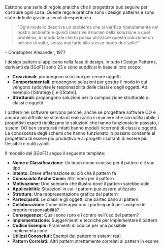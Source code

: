 Esistono una serie di regole pratiche che il progettiste può seguire per costruire ogni cosa. Queste regole pratiche sono i design patterns e sono state definite grazie a secoli di esperienza.

>"Ogni modello descrive un problema che si verifica ripetutamente nel nostro ambiente e quindi descrive il nucleo della soluzione a quel problema, in modo tale che tu possa utilizzare questa soluzione un milione di volte, senza mai farlo allo stesso modo due volte"

\- Christopher Alexander, 1977

I design pattern si applicano nella fase di design.
In tutto i Design Patterns, derivanti da [[GoF]] sono 23 e sono suddivisi in base al loro scopo:
- **Creazionali**: propongono soluzioni per creare oggetti
- **Comportamentali**: propongono soluzioni per gestire il modo in cui vengono suddivise le responsabilità delle classi e degli oggetti. Ad esempio [[Strategy]] e [[State]].
- **Strutturali**: propongono soluzioni per la composizione strutturale di classi e oggetti

I pattern nei software servono perché, anche se progettare software OO è ancora più difficile se si tenta di realizzarlo in maniere che sia riutilizzabile, i progettisti esperti riutilizzano le soluzioni che hanno funzionato in passato, i sistemi OO ben strutturati infatti hanno modelli ricorrenti di classi e oggetti.
La conoscenza degli schemi che hanno funzionato in passato consente al progettista di essere più produttivo e ai progetti risultanti di essere più flessibili e riutilizzabili.

Il modello del [[GoF]] segue il seguente template:
- **Nome e Classificazione:** Un buon nome conciso per il pattern e il suo tipo
- **Intento:** Breve affermazione su ciò che il pattern fa
- **Conosciuto Anche Come:** Altri nomi per il pattern
- **Motivazione:** Uno scenario che illustra dove il pattern sarebbe utile
- **Applicabilità:** Situazioni in cui il pattern può essere utilizzato
- **Struttura:** Una rappresentazione grafica del pattern
- **Partecipanti:** Le classi e gli oggetti che partecipano al pattern
- **Collaborazioni:** Come interagiscono i partecipanti per svolgere le proprie responsabilità?
- **Conseguenze:** Quali sono i pro e i contro nell'uso del pattern?
- **Implementazione:** Suggerimenti e tecniche per implementare il pattern
- **Codice Esempio:** Frammenti di codice per una possibile implementazione
- **Utilizzi Conosciuti:** Esempi del pattern in sistemi reali
- **Pattern Correlati:** Altri pattern strettamente correlati al pattern in esame